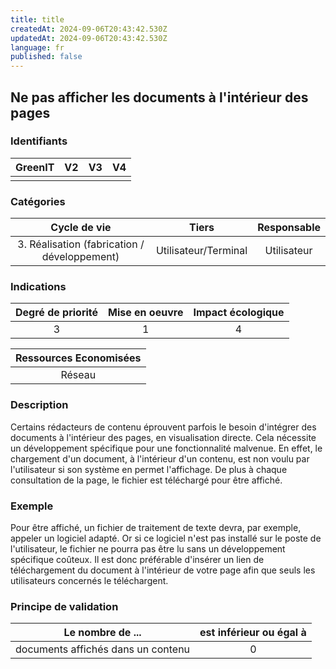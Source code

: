 ```yaml
---
title: title
createdAt: 2024-09-06T20:43:42.530Z
updatedAt: 2024-09-06T20:43:42.530Z
language: fr
published: false
---
```

## Ne pas afficher les documents à l'intérieur des pages

### Identifiants

| GreenIT |  V2  |  V3  |  V4  |
|:-------:|:----:|:----:|:----:|
|      |   |   |      |

### Catégories

| Cycle de vie |  Tiers  |  Responsable  |
|:---------:|:----:|:----:|
| 3. Réalisation (fabrication / développement) | Utilisateur/Terminal | Utilisateur |

### Indications

| Degré de priorité |      Mise en oeuvre       |  Impact écologique    |
|:-------------------:|:-------------------------:|:---------------------:|
| 3 | 1 | 4 |

|Ressources Economisées                                      |
|:----------------------------------------------------------:|
|  Réseau   |

### Description

Certains rédacteurs de contenu éprouvent parfois le besoin d'intégrer des documents à l'intérieur des pages, en visualisation directe.
Cela nécessite un développement spécifique pour une fonctionnalité malvenue.
En effet, le chargement d'un document, à l'intérieur d'un contenu, est non voulu par l'utilisateur si son système en permet l'affichage.
De plus à chaque consultation de la page, le fichier est téléchargé pour être affiché.


### Exemple

Pour être affiché, un fichier de traitement de texte devra, par exemple, appeler un logiciel adapté. Or si ce logiciel n'est pas installé sur le poste de l'utilisateur, le fichier ne pourra pas être lu sans un développement spécifique coûteux.
Il est donc préférable d'insérer un lien de téléchargement du document à l'intérieur de votre page afin que seuls les utilisateurs concernés le téléchargent.

### Principe de validation

| Le nombre de ...   | est inférieur ou égal à   |  
|-------------------|:-------------------------:|
|  documents affichés dans un contenu   |  0 |